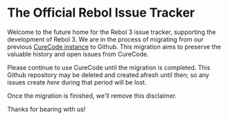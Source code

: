 # The Official Rebol Issue Tracker

Welcome to the future home for the Rebol 3 issue tracker, supporting the
development of Rebol 3. We are in the process of migrating from our previous
[CureCode instance](http://curecode.org/rebol3/) to Github. This migration aims
to preserve the valuable history and open issues from CureCode.

Please continue to use CureCode until the migration is completed. This Github
repository may be deleted and created afresh until then; so any issues create
_here_ during that period will be lost.

Once the migration is finished, we'll remove this disclaimer.

Thanks for bearing with us!
